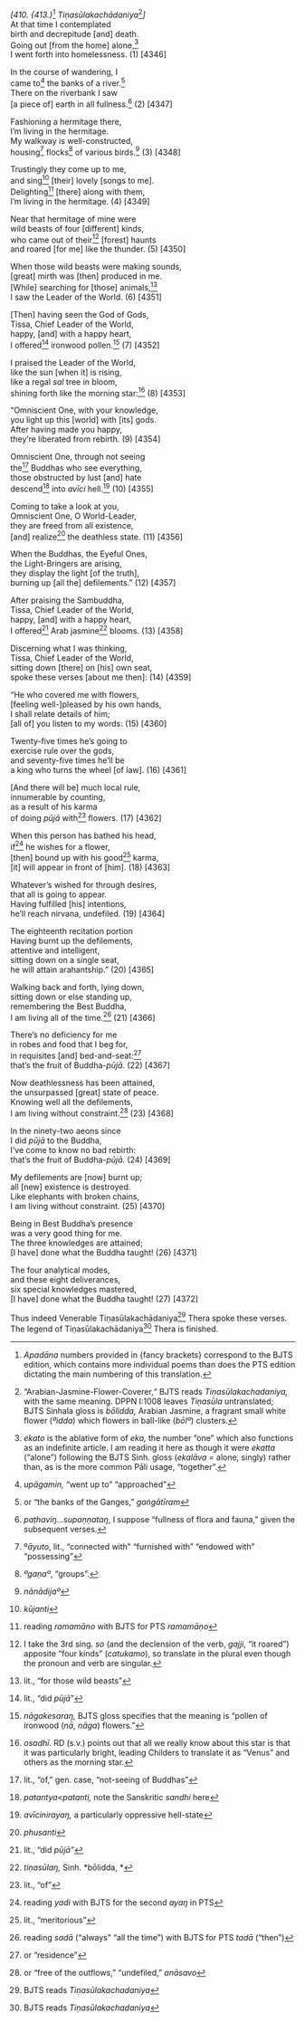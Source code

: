 *\[410. {413.}*[^1] *Tiṇasūlakachādaniya*[^2]*\]*  
At that time I contemplated  
birth and decrepitude \[and\] death.  
Going out \[from the home\] alone,[^3]  
I went forth into homelessness. (1) \[4346\]

In the course of wandering, I  
came to[^4] the banks of a river.[^5]  
There on the riverbank I saw  
\[a piece of\] earth in all fullness.[^6] (2) \[4347\]

Fashioning a hermitage there,  
I’m living in the hermitage.  
My walkway is well-constructed,  
housing[^7] flocks[^8] of various birds.[^9] (3) \[4348\]

Trustingly they come up to me,  
and sing[^10] \[their\] lovely \[songs to me\].  
Delighting[^11] \[there\] along with them,  
I’m living in the hermitage. (4) \[4349\]

Near that hermitage of mine were  
wild beasts of four \[different\] kinds,  
who came out of their[^12] \[forest\] haunts  
and roared \[for me\] like the thunder. (5) \[4350\]

When those wild beasts were making sounds,  
\[great\] mirth was \[then\] produced in me.  
\[While\] searching for \[those\] animals,[^13]  
I saw the Leader of the World. (6) \[4351\]

\[Then\] having seen the God of Gods,  
Tissa, Chief Leader of the World,  
happy, \[and\] with a happy heart,  
I offered[^14] ironwood pollen.[^15] (7) \[4352\]

I praised the Leader of the World,  
like the sun \[when it\] is rising,  
like a regal *sal* tree in bloom,  
shining forth like the morning star:[^16] (8) \[4353\]

“Omniscient One, with your knowledge,  
you light up this \[world\] with \[its\] gods.  
After having made you happy,  
they’re liberated from rebirth. (9) \[4354\]

Omniscient One, through not seeing  
the[^17] Buddhas who see everything,  
those obstructed by lust \[and\] hate  
descend[^18] into *avīci* hell.[^19] (10) \[4355\]

Coming to take a look at you,  
Omniscient One, O World-Leader,  
they are freed from all existence,  
\[and\] realize[^20] the deathless state. (11) \[4356\]

When the Buddhas, the Eyeful Ones,  
the Light-Bringers are arising,  
they display the light \[of the truth\],  
burning up \[all the\] defilements.” (12) \[4357\]

After praising the Sambuddha,  
Tissa, Chief Leader of the World,  
happy, \[and\] with a happy heart,  
I offered[^21] Arab jasmine[^22] blooms. (13) \[4358\]

Discerning what I was thinking,  
Tissa, Chief Leader of the World,  
sitting down \[there\] on \[his\] own seat,  
spoke these verses \[about me then\]: (14) \[4359\]

“He who covered me with flowers,  
\[feeling well-\]pleased by his own hands,  
I shall relate details of him;  
\[all of\] you listen to my words: (15) \[4360\]

Twenty-five times he’s going to  
exercise rule over the gods,  
and seventy-five times he’ll be  
a king who turns the wheel \[of law\]. (16) \[4361\]

\[And there will be\] much local rule,  
innumerable by counting,  
as a result of his karma  
of doing *pūjā* with[^23] flowers. (17) \[4362\]

When this person has bathed his head,  
if[^24] he wishes for a flower,  
\[then\] bound up with his good[^25] karma,  
\[it\] will appear in front of \[him\]. (18) \[4363\]

Whatever’s wished for through desires,  
that all is going to appear.  
Having fulfilled \[his\] intentions,  
he’ll reach nirvana, undefiled. (19) \[4364\]

The eighteenth recitation portion  
Having burnt up the defilements,  
attentive and intelligent,  
sitting down on a single seat,  
he will attain arahantship.” (20) \[4365\]

Walking back and forth, lying down,  
sitting down or else standing up,  
remembering the Best Buddha,  
I am living all of the time.[^26] (21) \[4366\]

There’s no deficiency for me  
in robes and food that I beg for,  
in requisites \[and\] bed-and-seat:[^27]  
that’s the fruit of Buddha-*pūjā.* (22) \[4367\]

Now deathlessness has been attained,  
the unsurpassed \[great\] state of peace.  
Knowing well all the defilements,  
I am living without constraint.[^28] (23) \[4368\]

In the ninety-two aeons since  
I did *pūjā* to the Buddha,  
I’ve come to know no bad rebirth:  
that’s the fruit of Buddha-*pūjā.* (24) \[4369\]

My defilements are \[now\] burnt up;  
all \[new\] existence is destroyed.  
Like elephants with broken chains,  
I am living without constraint. (25) \[4370\]

Being in Best Buddha’s presence  
was a very good thing for me.  
The three knowledges are attained;  
\[I have\] done what the Buddha taught! (26) \[4371\]

The four analytical modes,  
and these eight deliverances,  
six special knowledges mastered,  
\[I have\] done what the Buddha taught! (27) \[4372\]

Thus indeed Venerable Tiṇasūlakachādaniya[^29] Thera spoke these verses.  
The legend of Tiṇasūlakachādaniya[^30] Thera is finished.  
[^1]: *Apadāna* numbers provided in {fancy brackets} correspond to the
    BJTS edition, which contains more individual poems than does the PTS
    edition dictating the main numbering of this translation.  
[^2]: “Arabian-Jasmine-Flower-Coverer,“ BJTS reads
    *Tiṇasūlakachadaniya,* with the same meaning. DPPN I:1008 leaves
    *Tiṇasūla* untranslated; BJTS Sinhala gloss is *bōlidda,* Arabian
    Jasmine, a fragrant small white flower (*ºidda*) which flowers in
    ball-like (*bōlº*) clusters.  
[^3]: *ekato* is the ablative form of *eka,* the number “one” which also
    functions as an indefinite article. I am reading it here as though
    it were *ekatta* (“alone”) following the BJTS Sinh. gloss (*ekalāva*
    = alone, singly) rather than, as is the more common Pāli usage,
    “together”.  
[^4]: *upāgamin,* “went up to” “approached”  
[^5]: or “the banks of the Ganges,” *gaṅgātīram*  
[^6]: *paṭhaviŋ...supaṇṇataŋ*, I suppose “fullness of flora and fauna,”
    given the subsequent verses.  
[^7]: º*āyuto*, lit., “connected with” “furnished with” “endowed with”
    “possessing”  
[^8]: *ºgaṇaº*, “groups”.  
[^9]: *nānādijaº*  
[^10]: *kūjanti*  
[^11]: reading *ramamāno* with BJTS for PTS *ramamāṇo*  
[^12]: I take the 3rd sing. *so* (and the declension of the verb,
    *gajji*, “it roared”) apposite “four kinds” (*catukamo*), so
    translate in the plural even though the pronoun and verb are
    singular.  
[^13]: lit., “for those wild beasts”  
[^14]: lit., “did *pūjā*”  
[^15]: *nāgakesaraŋ,* BJTS gloss specifies that the meaning is “pollen
    of ironwood (*nā, nāga*) flowers.”  
[^16]: *osadhī*. RD (s.v.) points out that all we really know about this
    star is that it was particularly bright, leading Childers to
    translate it as “Venus” and others as the morning star.  
[^17]: lit., “of,” gen. case, “not-seeing of Buddhas”  
[^18]: *patantya&lt;patanti,* note the Sanskritic *sandhi* here  
[^19]: *avīcinirayaŋ,* a particularly oppressive hell-state  
[^20]: *phusanti*  
[^21]: lit., “did *pūjā”*  
[^22]: *tiṇasūlaŋ,* Sinh. *bōlidda, *  
[^23]: lit., “of”  
[^24]: reading *yadi* with BJTS for the second *ayaŋ* in PTS  
[^25]: lit., “meritorious”  
[^26]: reading *sadā* (“always” “all the time”) with BJTS for PTS *tadā*
    (“then”)  
[^27]: or “residence”  
[^28]: or “free of the outflows,” “undefiled,” *anāsavo*  
[^29]: BJTS reads *Tiṇasūlakachadaniya*  
[^30]: BJTS reads *Tiṇasūlakachadaniya*
